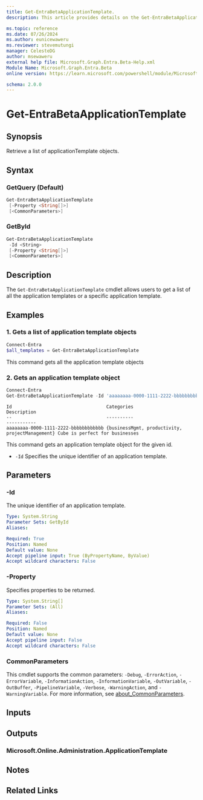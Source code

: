 ```yaml
---
title: Get-EntraBetaApplicationTemplate.
description: This article provides details on the Get-EntraBetaApplicationTemplate command.

ms.topic: reference
ms.date: 07/26/2024
ms.author: eunicewaweru
ms.reviewer: stevemutungi
manager: CelesteDG
author: msewaweru
external help file: Microsoft.Graph.Entra.Beta-Help.xml
Module Name: Microsoft.Graph.Entra.Beta
online version: https://learn.microsoft.com/powershell/module/Microsoft.Graph.Entra.Beta/Get-EntraBetaApplicationTemplate

schema: 2.0.0
---
```


# Get-EntraBetaApplicationTemplate

## Synopsis

Retrieve a list of applicationTemplate objects.

## Syntax

### GetQuery (Default)

```powershell
Get-EntraBetaApplicationTemplate
 [-Property <String[]>]
 [<CommonParameters>]
```

### GetById

```powershell
Get-EntraBetaApplicationTemplate
 -Id <String>
 [-Property <String[]>]
 [<CommonParameters>]
```

## Description

The `Get-EntraBetaApplicationTemplate` cmdlet allows users to get a list of all the application templates or a specific application template.

## Examples

### 1. Gets a list of application template objects

```powershell
Connect-Entra
$all_templates = Get-EntraBetaApplicationTemplate
```

This command gets all the application template objects

### 2. Gets an application template object

```powershell
Connect-Entra
Get-EntraBetaApplicationTemplate -Id 'aaaaaaaa-0000-1111-2222-bbbbbbbbbbbb'
```

```Output
Id                                   Categories                                      Description
--                                   ----------                                      -----------
aaaaaaaa-0000-1111-2222-bbbbbbbbbbbb {businessMgmt, productivity, projectManagement} Cube is perfect for businesses
```

This command gets an application template object for the given id.

- `-Id` Specifies the unique identifier of an application template.

## Parameters

### -Id

The unique identifier of an application template.

```yaml
Type: System.String
Parameter Sets: GetById
Aliases:

Required: True
Position: Named
Default value: None
Accept pipeline input: True (ByPropertyName, ByValue)
Accept wildcard characters: False
```

### -Property

Specifies properties to be returned.

```yaml
Type: System.String[]
Parameter Sets: (All)
Aliases:

Required: False
Position: Named
Default value: None
Accept pipeline input: False
Accept wildcard characters: False
```

### CommonParameters

This cmdlet supports the common parameters: `-Debug`, `-ErrorAction`, `-ErrorVariable`, `-InformationAction`, `-InformationVariable`, `-OutVariable`, `-OutBuffer`, `-PipelineVariable`, `-Verbose`, `-WarningAction`, and `-WarningVariable`. For more information, see [about_CommonParameters](https://go.microsoft.com/fwlink/?LinkID=113216).

## Inputs

## Outputs

### Microsoft.Online.Administration.ApplicationTemplate

## Notes

## Related Links
